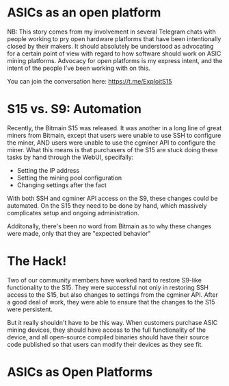 # ASICs as an open platform

NB:  This story comes from my involvement in several Telegram chats with people working to pry open hardware platforms that have been intentionally closed by their makers.  It should absolutely be understood as advocating for a certain point of view with regard to how software should work on ASIC mining platforms.  Advocacy for open platforms is my express intent, and the intent of the people I've been working with on this.  

You can join the conversation here:  https://t.me/ExploitS15

# S15 vs. S9: Automation

Recently, the Bitmain S15 was released.  It was another in a long line of great miners from Bitmain, except that users were unable to use SSH to configure the miner, AND users were unable to use the cgminer API to configure the miner.  What this means is that purchasers of the S15 are stuck doing these tasks by hand through the WebUI, specifally:

* Setting the IP address
* Setting the mining pool configuration
* Changing settings after the fact

With both SSH and cgminer API access on the S9, these changes could be automated.  On the S15 they need to be done by hand, which massively complicates setup and ongoing administration.    

Additonally, there's been no word from Bitmain as to why these changes were made, only that they are "expected behavior"

# The Hack!

Two of our community members have worked hard to restore S9-like functionality to the S15.  They were successful not only in restoring SSH access to the S15, but also changes to settings from the cgminer API.  After a good deal of work, they were able to ensure that the changes to the S15 were persistent.  

But it really shouldn't have to be this way.  When customers purchase ASIC mining devices, they should have access to the full functionality of the device, and all open-source compiled binaries should have their source code published so that users can modify their devices as they see fit.   


# ASICs as Open Platforms




